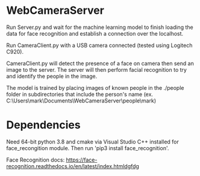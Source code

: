 # WebCameraServer

Run Server.py and wait for the machine learning model to finish loading the data for face recognition and establish a connection over the localhost.

Run CameraClient.py with a USB camera connected (tested using Logitech C920).

CameraClient.py will detect the presence of a face on camera then send an image to the server. The server will then perform facial recognition to try and identify the people in the image.

The model is trained by placing images of known people in the ./people folder in subdirectories that include the person's name (ex. C:\Users\mark\Documents\WebCameraServer\people\mark)

# Dependencies
Need 64-bit python 3.8 and cmake via Visual Studio C++ installed for face_recongition module.
Then run 'pip3 install face_recognition'.

Face Recognition docs: https://face-recognition.readthedocs.io/en/latest/index.htmldgfdg
